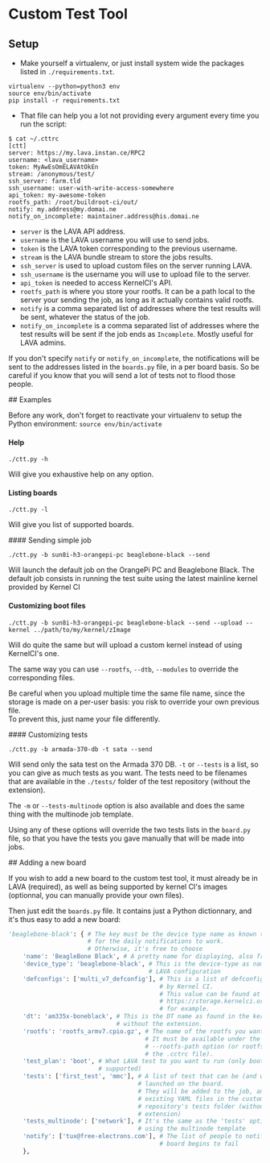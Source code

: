 # Custom Test Tool

## Setup

  * Make yourself a virtualenv, or just install system wide the packages listed
in `./requirements.txt`.

```
virtualenv --python=python3 env
source env/bin/activate
pip install -r requirements.txt
```
  * That file can help you a lot not providing every argument every time you run
the script:

```
$ cat ~/.cttrc
[ctt]
server: https://my.lava.instan.ce/RPC2
username: <lava_username>
token: MyAwEsOmELAVAtOkEn
stream: /anonymous/test/
ssh_server: farm.tld
ssh_username: user-with-write-access-somewhere
api_token: my-awesome-token
rootfs_path: /root/buildroot-ci/out/
notify: my.address@my.domai.ne
notify_on_incomplete: maintainer.address@his.domai.ne
```

  * `server` is the LAVA API address.
  * `username` is the LAVA username you will use to send jobs.
  * `token` is the LAVA token corresponding to the previous username.
  * `stream` is the LAVA bundle stream to store the jobs results.
  * `ssh_server` is used to upload custom files on the server running LAVA.
  * `ssh_username` is the username you will use to upload file to the server.
  * `api_token` is needed to access KernelCI's API.
  * `rootfs_path` is where you store your rootfs. It can be a path local to the
server your sending the job, as long as it actually contains valid rootfs.
  * `notify` is a comma separated list of addresses where the test results will
be sent, whatever the status of the job.
  * `notify_on_incomplete` is a comma separated list of addresses where the test
results will be sent if the job ends as `Incomplete`. Mostly useful for LAVA
admins.

If you don't specify `notify` or `notify_on_incomplete`, the notifications will
be sent to the addresses listed in the `boards.py` file, in a per board basis.
So be careful if you know that you will send a lot of tests not to flood those
people.

## Examples

Before any work, don't forget to reactivate your virtualenv to setup the Python
environment: `source env/bin/activate`

#### Help

`./ctt.py -h`

Will give you exhaustive help on any option.

#### Listing boards

`./ctt.py -l`

Will give you list of supported boards.

#### Sending simple job

`./ctt.py -b sun8i-h3-orangepi-pc beaglebone-black --send`

Will launch the default job on the OrangePi PC and Beaglebone Black. The default
job consists in running the test suite using the latest mainline kernel provided
by Kernel CI

#### Customizing boot files

`./ctt.py -b sun8i-h3-orangepi-pc beaglebone-black --send --upload --kernel ../path/to/my/kernel/zImage`

Will do quite the same but will upload a custom kernel instead of using KernelCI's one.

The same way you can use `--rootfs`, `--dtb`, `--modules` to override the
corresponding files.

Be careful when you upload multiple time the same file name, since the storage
is made on a per-user basis: you risk to override your own previous file.   
To prevent this, just name your file differently.

#### Customizing tests

`./ctt.py -b armada-370-db -t sata --send`

Will send only the sata test on the Armada 370 DB.
`-t` or `--tests` is a list, so you can give as much tests as you want. The
tests need to be filenames that are available in the `./tests/` folder of the
test repository (without the extension).

The `-m` or `--tests-multinode` option is also available and does the same thing
with the multinode job template.

Using any of these options will override the two tests lists in the `board.py`
file, so that you have the tests you gave manually that will be made into jobs.

## Adding a new board

If you wish to add a new board to the custom test tool, it must already be in
LAVA (required), as well as being supported by kernel CI's images (optionnal,
you can manually provide your own files).

Then just edit the `boards.py` file. It contains just a Python dictionnary, and
it's thus easy to add a new board:

```python
'beaglebone-black': { # The key must be the device type name as known to LAVA
                      # for the daily notifications to work.
                      # Otherwise, it's free to choose
    'name': 'BeagleBone Black', # A pretty name for displaying, also free
    'device_type': 'beaglebone-black', # This is the device-type as named is the
                                       # LAVA configuration
    'defconfigs': ['multi_v7_defconfig'], # This is a list of defconfigs built
                                          # by Kernel CI.
                                          # This value can be found at
                                          # https://storage.kernelci.org/mainline/master/v4.11.xxx-XXXXXX
                                          # for example.
    'dt': 'am335x-boneblack', # This is the DT name as found in the kernel,
                              # without the extension.
    'rootfs': 'rootfs_armv7.cpio.gz', # The name of the rootfs you want to use.
                                      # It must be available under the
                                      # --rootfs-path option (or rootfs_path in
                                      # the .cctrc file).
    'test_plan': 'boot', # What LAVA test to you want tu run (only boot is
                         # supported)
    'tests': ['first_test', 'mmc'], # A list of test that can be (and will) be
                                    # launched on the board.
                                    # They will be added to the job, and must be
                                    # existing YAML files in the custom test
                                    # repository's tests folder (without the
                                    # extension)
    'tests_multinode': ['network'], # It's the same as the 'tests' option, but
                                    # using the multinode template
    'notify': ['tux@free-electrons.com'], # The list of people to notify if the
                                          # board begins to fail
    },
```

